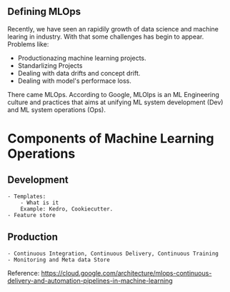 
## Defining MLOps

Recently, we have seen an rapidily growth of data science and machine learing in industry. With that some challenges has begin to appear. 
Problems like: 
- Productionazing machine learning projects.
- Standarlizing Projects
- Dealing with data drifts and concept drift.
- Dealing with model's performace loss.

There came MLOps. According to Google, MLOlps is an ML Engineering culture and practices that aims at unifying ML system development (Dev) and ML system operations (Ops).

# Components of Machine Learning Operations

## Development
    - Templates:
        - What is it
        Example: Kedro, Cookiecutter.
    - Feature store
## Production
    - Continuous Integration, Continuous Delivery, Continuous Training
    - Monitoring and Meta data Store
    

 
Reference: 
https://cloud.google.com/architecture/mlops-continuous-delivery-and-automation-pipelines-in-machine-learning